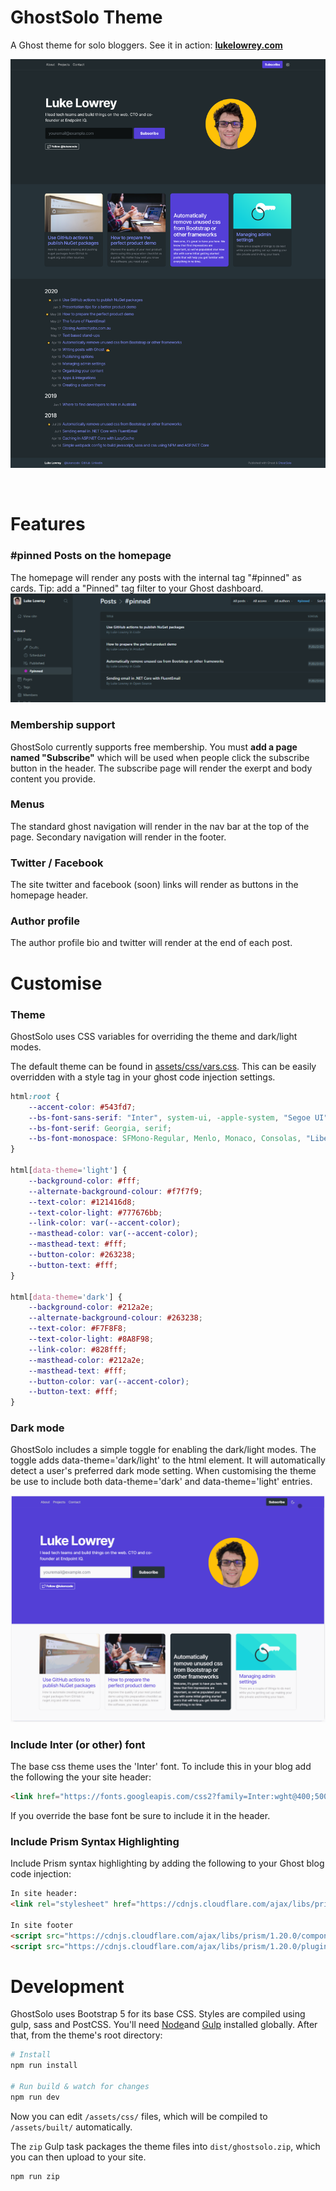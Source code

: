 # GhostSolo Theme

A Ghost theme for solo bloggers. See it in action: **[lukelowrey.com](https://lukelowrey.com)**

![Example](screenshots/full-screen.png)

&nbsp;

# Features

### #pinned Posts on the homepage
The homepage will render any posts with the internal tag "#pinned" as cards. Tip: add a "Pinned" tag filter to your Ghost dashboard.
![Ghost pinned](screenshots/ghost-pinned.png)

### Membership support
GhostSolo currently supports free membership. You must **add a page named "Subscribe"** which will be used when people click the subscribe button in the header. The subscribe page will render the exerpt and body content you provide.

### Menus
The standard ghost navigation will render in the nav bar at the top of the page. Secondary navigation will render in the footer.

### Twitter / Facebook
The site twitter and facebook (soon) links will render as buttons in the homepage header.

### Author profile
The author profile bio and twitter will render at the end of each post.

# Customise

### Theme
GhostSolo uses CSS variables for overriding the theme and dark/light modes.

The default theme can be found in [assets/css/vars.css](https://github.com/lukencode/GhostSolo/blob/master/assets/css/vars.css). This can be easily overridden with a style tag in your ghost code injection settings.

```css
html:root {
    --accent-color: #543fd7;
    --bs-font-sans-serif: "Inter", system-ui, -apple-system, "Segoe UI", Roboto, "Helvetica Neue", Arial, "Noto Sans", sans-serif, "Apple Color Emoji", "Segoe UI Emoji", "Segoe UI Symbol", "Noto Color Emoji";
    --bs-font-serif: Georgia, serif;
    --bs-font-monospace: SFMono-Regular, Menlo, Monaco, Consolas, "Liberation Mono", "Courier New", monospace;
}

html[data-theme='light'] {
    --background-color: #fff;
    --alternate-background-colour: #f7f7f9;
    --text-color: #121416d8;
    --text-color-light: #777676bb;
    --link-color: var(--accent-color);
    --masthead-color: var(--accent-color);
    --masthead-text: #fff;
    --button-color: #263238;
    --button-text: #fff;
}

html[data-theme='dark'] {
    --background-color: #212a2e;
    --alternate-background-colour: #263238;
    --text-color: #F7F8F8;
    --text-color-light: #8A8F98;
    --link-color: #828fff;
    --masthead-color: #212a2e;
    --masthead-text: #fff;
    --button-color: var(--accent-color);
    --button-text: #fff;
}
```

### Dark mode
GhostSolo includes a simple toggle for enabling the dark/light modes. The toggle adds data-theme='dark/light' to the html element. It will automatically detect a user's preferred dark mode setting. When customising the theme be use to include both data-theme='dark' and data-theme='light' entries.

![Theme toggle](screenshots/theme-toggle.gif)

### Include Inter (or other) font
The base css theme uses the 'Inter' font. To include this in your blog add the following the your site header:
```html
<link href="https://fonts.googleapis.com/css2?family=Inter:wght@400;500;700&display=swap" rel="stylesheet">
```
If you override the base font be sure to include it in the header.

### Include Prism Syntax Highlighting

Include Prism syntax highlighting by adding the following to your Ghost blog code injection:

```html
In site header:
<link rel="stylesheet" href="https://cdnjs.cloudflare.com/ajax/libs/prism/1.20.0/themes/prism-twilight.min.css" integrity="sha256-rAcsWTglHtCcQgu1Lat/fUZqB+uBsYR+4dHZJUQ5Fug=" crossorigin="anonymous" />

In site footer
<script src="https://cdnjs.cloudflare.com/ajax/libs/prism/1.20.0/components/prism-core.min.js" integrity="sha256-9h14mWYYiQGkeAKg2JtijbqApb56kgw57WN6sI6dwH0=" crossorigin="anonymous"></script>
<script src="https://cdnjs.cloudflare.com/ajax/libs/prism/1.20.0/plugins/autoloader/prism-autoloader.min.js" integrity="sha256-3S2PESHNt0YNL65z57WuHPHIv12fibpBDXepyCGHftw=" crossorigin="anonymous"></script>
```

# Development

GhostSolo uses Bootstrap 5 for its base CSS. Styles are compiled using gulp, sass and PostCSS.
You'll need [Node](https://nodejs.org/)and [Gulp](https://gulpjs.com) installed globally. After that, from the theme's root directory:

```bash
# Install
npm run install

# Run build & watch for changes
npm run dev
```

Now you can edit `/assets/css/` files, which will be compiled to `/assets/built/` automatically.

The `zip` Gulp task packages the theme files into `dist/ghostsolo.zip`, which you can then upload to your site.

```bash
npm run zip
```

&nbsp;